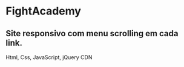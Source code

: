 # FightAcademy

## Site responsivo com menu scrolling em cada link.

Html, Css, JavaScript, jQuery CDN
